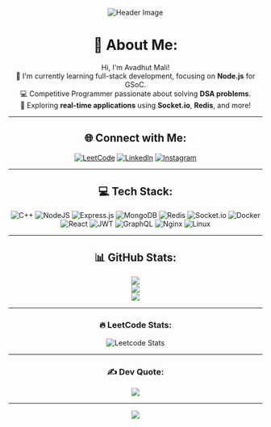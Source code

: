 <div align="center">

![Header Image](https://codersera.com/blog/wp-content/uploads/2019/07/BLOG-23-L-3.jpg)

# 💫 About Me:
Hi, I'm Avadhut Mali!<br>
🎯 I'm currently learning full-stack development, focusing on **Node.js** for GSoC.<br>
💻 Competitive Programmer passionate about solving **DSA problems**.<br>
🚀 Exploring **real-time applications** using **Socket.io**, **Redis**, and more!

---

## 🌐 Connect with Me:
[![LeetCode](https://img.shields.io/badge/LeetCode-%23FFA116.svg?logo=leetcode&logoColor=white)](https://leetcode.com/u/Avadhut__M1629/) 
[![LinkedIn](https://img.shields.io/badge/LinkedIn-%230077B5.svg?logo=linkedin&logoColor=white)](https://www.linkedin.com/in/avadhut-mali-836886284/) 
[![Instagram](https://img.shields.io/badge/Instagram-%23E4405F.svg?logo=instagram&logoColor=white)](https://www.instagram.com/avadhut_m1629/) 

---

## 💻 Tech Stack:
![C++](https://img.shields.io/badge/C++-%2300599C.svg?style=for-the-badge&logo=c%2B%2B&logoColor=white) 
![NodeJS](https://img.shields.io/badge/Node.js-6DA55F?style=for-the-badge&logo=node.js&logoColor=white) 
![Express.js](https://img.shields.io/badge/Express.js-%23404d59.svg?style=for-the-badge&logo=express&logoColor=%2361DAFB) 
![MongoDB](https://img.shields.io/badge/MongoDB-%234ea94b.svg?style=for-the-badge&logo=mongodb&logoColor=white) 
![Redis](https://img.shields.io/badge/Redis-%23DC382D.svg?style=for-the-badge&logo=redis&logoColor=white) 
![Socket.io](https://img.shields.io/badge/Socket.io-black?style=for-the-badge&logo=socket.io&logoColor=white) 
![Docker](https://img.shields.io/badge/Docker-%230db7ed.svg?style=for-the-badge&logo=docker&logoColor=white) 
![React](https://img.shields.io/badge/React-%2320232a.svg?style=for-the-badge&logo=react&logoColor=%2361DAFB) 
![JWT](https://img.shields.io/badge/JWT-black?style=for-the-badge&logo=JSON%20web%20tokens) 
![GraphQL](https://img.shields.io/badge/GraphQL-E10098?style=for-the-badge&logo=graphql&logoColor=white) 
![Nginx](https://img.shields.io/badge/Nginx-%23009639.svg?style=for-the-badge&logo=nginx&logoColor=white) 
![Linux](https://img.shields.io/badge/Linux-FCC624?style=for-the-badge&logo=linux&logoColor=black)

---

## 📊 GitHub Stats:
![](https://github-readme-stats.vercel.app/api?username=avadhut-mali&theme=onedark&hide_border=true&include_all_commits=true&count_private=true)<br/>
![](https://github-readme-streak-stats.herokuapp.com/?user=avadhut-mali&theme=onedark&hide_border=true)<br/>
![](https://github-readme-stats.vercel.app/api/top-langs/?username=avadhut-mali&theme=onedark&hide_border=true&layout=compact)

---

### 🔥 LeetCode Stats:
![Leetcode Stats](https://leetcard.jacoblin.cool/u/Avadhut__M1629?ext=heatmap)

---

### ✍️ Dev Quote:
![](https://quotes-github-readme.vercel.app/api?type=horizontal&theme=dark)

---

[![](https://visitcount.itsvg.in/api?id=avadhut-mali&icon=4&color=12)](https://visitcount.itsvg.in)

</div>
